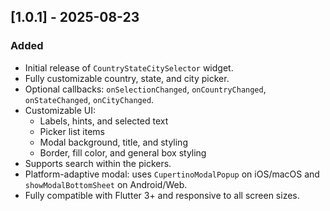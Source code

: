 ## [1.0.1] - 2025-08-23
### Added
- Initial release of `CountryStateCitySelector` widget.
- Fully customizable country, state, and city picker.
- Optional callbacks: `onSelectionChanged`, `onCountryChanged`, `onStateChanged`, `onCityChanged`.
- Customizable UI:
  - Labels, hints, and selected text
  - Picker list items
  - Modal background, title, and styling
  - Border, fill color, and general box styling
- Supports search within the pickers.
- Platform-adaptive modal: uses `CupertinoModalPopup` on iOS/macOS and `showModalBottomSheet` on Android/Web.
- Fully compatible with Flutter 3+ and responsive to all screen sizes.

